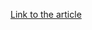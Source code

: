 [Link to the article](https://krebsonsecurity.com/2024/11/fintech-giant-finastra-investigating-data-breach/)
